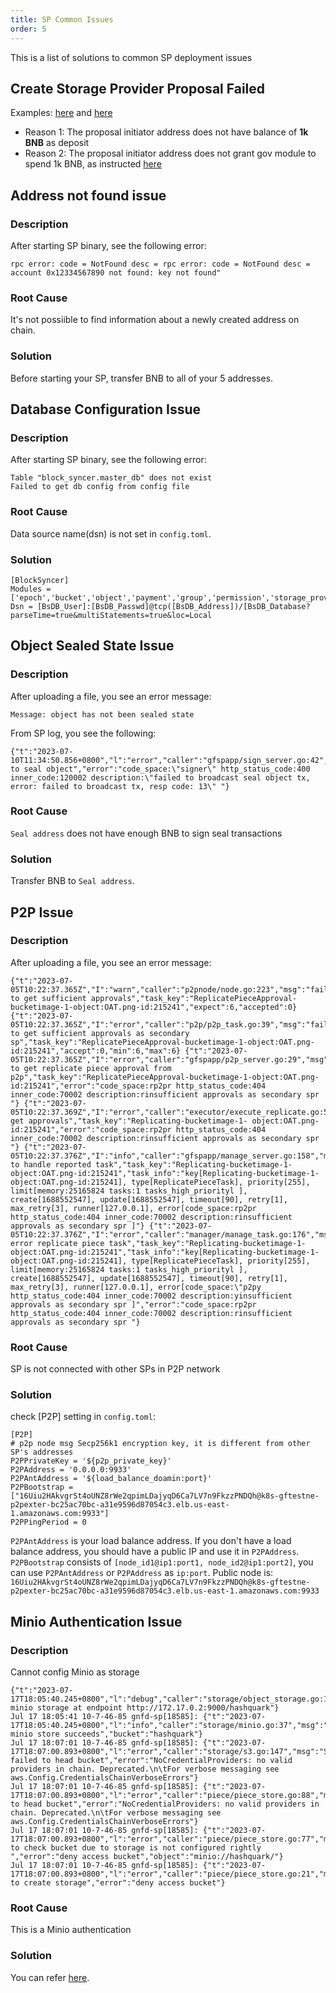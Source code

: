 ```yaml
---
title: SP Common Issues
order: 5
---
```


This is a list of solutions to common SP deployment issues

## Create Storage Provider Proposal Failed

Examples: [here](https://greenfieldscan.com/proposal/4) and [here](https://greenfieldscan.com/proposal/31)

* Reason 1: The proposal initiator address does not have balance of **1k BNB** as deposit
* Reason 2: The proposal initiator address does not grant gov module to spend 1k BNB, as instructed [here](https://docs.bnbchain.org/greenfield-docs/docs/guide/storage-provider/run-book/run-testnet-SP-node#1-authorization)

## Address not found issue

### Description

After starting SP binary, see the following error:

```shell
rpc error: code = NotFound desc = rpc error: code = NotFound desc = account 0x12334567890 not found: key not found"
```

### Root Cause

It's not possiible to find information about a newly created address on chain.

### Solution

Before starting your SP, transfer BNB to all of your 5 addresses.

## Database Configuration Issue

### Description

After starting SP binary, see the following error:

```shell
Table "block_syncer.master_db" does not exist
Failed to get db config from config file
```

### Root Cause

Data source name(dsn) is not set in `config.toml`.

### Solution

```shell
[BlockSyncer]
Modules = ['epoch','bucket','object','payment','group','permission','storage_provider','prefix_tree']
Dsn = [BsDB_User]:[BsDB_Passwd]@tcp([BsDB_Address])/[BsDB_Database?parseTime=true&multiStatements=true&loc=Local
```

## Object Sealed State Issue

### Description

After uploading a file, you see an error message:

```shell
Message: object has not been sealed state
```

From SP log, you see the following:

```shell
{"t":"2023-07-10T11:34:50.856+0800","l":"error","caller":"gfspapp/sign_server.go:42","msg":"failed to seal object","error":"code_space:\"signer\" http_status_code:400 inner_code:120002 description:\"failed to broadcast seal object tx, error: failed to broadcast tx, resp code: 13\" "}
```

### Root Cause

`Seal address` does not have enough BNB to sign seal transactions

### Solution

Transfer BNB to `Seal address`.

## P2P Issue

### Description

After uploading a file, you see an error message:

```shell
{"t":"2023-07-05T10:22:37.365Z","I":"warn","caller":"p2pnode/node.go:223","msg":"failed to get sufficient approvals","task_key":"ReplicatePieceApproval-bucketimage-1-object:OAT.png-id:215241","expect":6,"accepted":0} {"t":"2023-07-05T10:22:37.365Z","I":"error","caller":"p2p/p2p_task.go:39","msg":"failed to get sufficient approvals as secondary sp","task_key":"ReplicatePieceApproval-bucketimage-1-object:OAT.png-id:215241","accept":0,"min":6,"max":6} {"t":"2023-07-05T10:22:37.365Z","I":"error","caller":"gfspapp/p2p_server.go:29","msg":"failed to get replicate piece approval from p2p","task_key":"ReplicatePieceApproval-bucketimage-1-object:OAT.png-id:215241","error":"code_space:rp2pr http_status_code:404 inner_code:70002 description:rinsufficient approvals as secondary spr "} {"t":"2023-07-05T10:22:37.369Z","I":"error","caller":"executor/execute_replicate.go:58","msg":"failed get approvals","task_key":"Replicating-bucketimage-1- object:OAT.png-id:215241","error":"code_space:rp2pr http_status_code:404 inner_code:70002 description:rinsufficient approvals as secondary spr "} {"t":"2023-07-05T10:22:37.376Z","I":"info","caller":"gfspapp/manage_server.go:158","msg":"begin to handle reported task","task_key":"Replicating-bucketimage-1-object:OAT.png-id:215241","task_info":"key[Replicating-bucketimage-1-object:OAT.png-id:215241], type[ReplicatePieceTask], priority[255], limit[memory:25165824 tasks:1 tasks_high_priorityl ], create[1688552547], update[1688552547], timeout[90], retry[1], max_retry[3], runner[127.0.0.1], error[code_space:rp2pr http_status_code:404 inner_code:70002 description:rinsufficient approvals as secondary spr ]"} {"t":"2023-07-05T10:22:37.376Z","I":"error","caller":"manager/manage_task.go:176","msg":"handler error replicate piece task","task_key":"Replicating-bucketimage-1-object:OAT.png-id:215241","task_info":"key[Replicating-bucketimage-1-object:OAT.png-id:215241], type[ReplicatePieceTask], priority[255], limit[memory:25165824 tasks:1 tasks_high_priorityl ], create[1688552547], update[1688552547], timeout[90], retry[1], max_retry[3], runner[127.0.0.1], error[code_space:\"p2py http_status_code:404 inner_code:70002 description:yinsufficient approvals as secondary spr ]","error":"code_space:rp2pr http_status_code:404 inner_code:70002 description:rinsufficient approvals as secondary spr "}

```

### Root Cause

SP is not connected with other SPs in P2P network

### Solution

check [P2P] setting in `config.toml`:

```shell
[P2P]
# p2p node msg Secp256k1 encryption key, it is different from other SP's addresses
P2PPrivateKey = '${p2p_private_key}'
P2PAddress = '0.0.0.0:9933'
P2PAntAddress = '${load_balance_doamin:port}'
P2PBootstrap = ["16Uiu2HAkvgrSt4oUNZ8rWe2qpimLDajyqD6Ca7LV7n9FkzzPNDQh@k8s-gftestne-p2pexter-bc25ac70bc-a31e9596d87054c3.elb.us-east-1.amazonaws.com:9933"]
P2PPingPeriod = 0
```

`P2PAntAddress` is your load balance address. If you don't have a load balance address, you should have a public IP and use it in `P2PAddress`.
`P2PBootstrap` consists of `[node_id1@ip1:port1, node_id2@ip1:port2]`, you can use `P2PAntAddress` or `P2PAddress` as `ip:port`. Public node is: `16Uiu2HAkvgrSt4oUNZ8rWe2qpimLDajyqD6Ca7LV7n9FkzzPNDQh@k8s-gftestne-p2pexter-bc25ac70bc-a31e9596d87054c3.elb.us-east-1.amazonaws.com:9933`

## Minio Authentication Issue

### Description

Cannot config Minio as storage

```shell
{"t":"2023-07-17T18:05:40.245+0800","l":"debug","caller":"storage/object_storage.go:15","msg":"created minio storage at endpoint http://172.17.0.2:9000/hashquark"}
Jul 17 18:05:41 10-7-46-85 gnfd-sp[18585]: {"t":"2023-07-17T18:05:40.245+0800","l":"info","caller":"storage/minio.go:37","msg":"new minio store succeeds","bucket":"hashquark"}
Jul 17 18:07:01 10-7-46-85 gnfd-sp[18585]: {"t":"2023-07-17T18:07:00.893+0800","l":"error","caller":"storage/s3.go:147","msg":"S3 failed to head bucket","error":"NoCredentialProviders: no valid providers in chain. Deprecated.\n\tFor verbose messaging see aws.Config.CredentialsChainVerboseErrors"}
Jul 17 18:07:01 10-7-46-85 gnfd-sp[18585]: {"t":"2023-07-17T18:07:00.893+0800","l":"error","caller":"piece/piece_store.go:88","msg":"failed to head bucket","error":"NoCredentialProviders: no valid providers in chain. Deprecated.\n\tFor verbose messaging see aws.Config.CredentialsChainVerboseErrors"}
Jul 17 18:07:01 10-7-46-85 gnfd-sp[18585]: {"t":"2023-07-17T18:07:00.893+0800","l":"error","caller":"piece/piece_store.go:77","msg":"failed to check bucket due to storage is not configured rightly ","error":"deny access bucket","object":"minio://hashquark/"}
Jul 17 18:07:01 10-7-46-85 gnfd-sp[18585]: {"t":"2023-07-17T18:07:00.893+0800","l":"error","caller":"piece/piece_store.go:21","msg":"failed to create storage","error":"deny access bucket"}
```

### Root Cause

This is a Minio authentication

### Solution

You can refer [here](./piece-store.md#minio).
